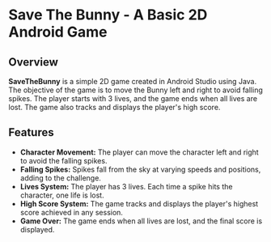 <h1>Save The Bunny - A Basic 2D Android Game</h1>

<h2>Overview</h2>
<p><strong>SaveTheBunny</strong> is a simple 2D game created in Android Studio using Java. The objective of the game is to move the Bunny left and right to avoid falling spikes. The player starts with 3 lives, and the game ends when all lives are lost. The game also tracks and displays the player's high score.</p>

<h2>Features</h2>
<ul>
  <li><strong>Character Movement:</strong> The player can move the character left and right to avoid the falling spikes.</li>
  <li><strong>Falling Spikes:</strong> Spikes fall from the sky at varying speeds and positions, adding to the challenge.</li>
  <li><strong>Lives System:</strong> The player has 3 lives. Each time a spike hits the character, one life is lost.</li>
  <li><strong>High Score System:</strong> The game tracks and displays the player's highest score achieved in any session.</li>
  <li><strong>Game Over:</strong> The game ends when all lives are lost, and the final score is displayed.</li>
</ul>
